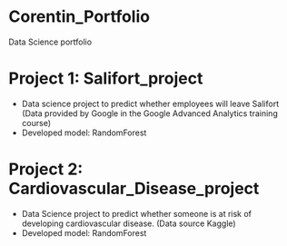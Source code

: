 # Corentin_Portfolio
Data Science portfolio


# Project 1: Salifort_project
* Data science project to predict whether employees will leave Salifort (Data provided by Google in the Google Advanced Analytics training course)
* Developed model: RandomForest

# Project 2: Cardiovascular_Disease_project
* Data Science project to predict whether someone is at risk of developing cardiovascular disease. (Data source Kaggle)
* Developed model: RandomForest
